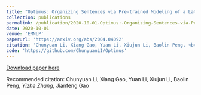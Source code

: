 ```yaml
---
title: "Optimus: Organizing Sentences via Pre-trained Modeling of a Latent Space."
collection: publications
permalink: /publication/2020-10-01-Optimus:-Organizing-Sentences-via-Pre-trained-Modeling-of-a-Latent-Space
date: 2020-10-01
venue: 'EMNLP'
paperurl: 'https://arxiv.org/abs/2004.04092'
citation: 'Chunyuan Li, Xiang Gao, Yuan Li, Xiujun Li, Baolin Peng, <b>Yizhe Zhang</b>, Jianfeng Gao'
code: 'https://github.com/ChunyuanLI/Optimus'
---
```


[Download paper here](https://arxiv.org/abs/2004.04092)

Recommended citation: Chunyuan Li, Xiang Gao, Yuan Li, Xiujun Li, Baolin Peng, *Yizhe Zhang*, Jianfeng Gao
